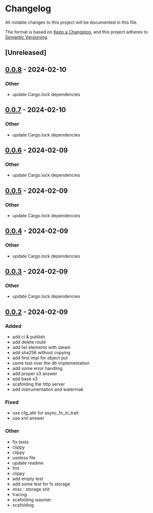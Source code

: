 # Changelog
All notable changes to this project will be documented in this file.

The format is based on [Keep a Changelog](https://keepachangelog.com/en/1.0.0/),
and this project adheres to [Semantic Versioning](https://semver.org/spec/v2.0.0.html).

## [Unreleased]

## [0.0.8](https://github.com/Miaxos/wasmio/compare/wasmio-v0.0.7...wasmio-v0.0.8) - 2024-02-10

### Other
- update Cargo.lock dependencies

## [0.0.7](https://github.com/Miaxos/wasmio/compare/wasmio-v0.0.6...wasmio-v0.0.7) - 2024-02-10

### Other
- update Cargo.lock dependencies

## [0.0.6](https://github.com/Miaxos/wasmio/compare/wasmio-v0.0.5...wasmio-v0.0.6) - 2024-02-09

### Other
- update Cargo.lock dependencies

## [0.0.5](https://github.com/Miaxos/wasmio/compare/wasmio-v0.0.4...wasmio-v0.0.5) - 2024-02-09

### Other
- update Cargo.lock dependencies

## [0.0.4](https://github.com/Miaxos/wasmio/compare/wasmio-v0.0.3...wasmio-v0.0.4) - 2024-02-09

### Other
- update Cargo.lock dependencies

## [0.0.3](https://github.com/Miaxos/wasmio/compare/wasmio-v0.0.2...wasmio-v0.0.3) - 2024-02-09

### Other
- update Cargo.lock dependencies

## [0.0.2](https://github.com/Miaxos/wasmio/compare/wasmio-v0.0.1...wasmio-v0.0.2) - 2024-02-09

### Added
- add ci & publish
- add delete route
- add list elements with steam
- add sha256 without copying
- add first impl for object put
- some test over the db implementation
- add some error handling
- add proper s3 answer
- add base s3
- scafolding the http server
- add instrumentation and watermak

### Fixed
- use cfg_attr for async_fn_in_trait
- use xml answer

### Other
- fix tests
- clippy
- clippy
- useless file
- update readme
- fmt
- clippy
- add empty test
- add some test for fs storage
- misc : storage shit
- tracing
- scafolding wasmer
- scafolding
